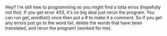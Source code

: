Hey!! I'm still new to programming so you might find a lotta erros (hopefully not tho). If you get error 403, it's no big deal just rerun the program.
You can run get_wordlist() once then put a # to make it a comment. So if you get any errors just go to the word list, delete the words that have been translated,
and rerun the program! (worked for me).
